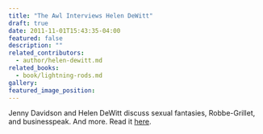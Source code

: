 ```yaml
---
title: "The Awl Interviews Helen DeWitt"
draft: true
date: 2011-11-01T15:43:35-04:00
featured: false
description: ""
related_contributors:
  - author/helen-dewitt.md
related_books:
  - book/lightning-rods.md
gallery:
featured_image_position: 
---
```


Jenny Davidson and Helen DeWitt discuss sexual fantasies, Robbe-Grillet, and businesspeak. And more. Read it [here](http://www.theawl.com/2011/10/a-conversation-with-novelist-helen-dewitt).

